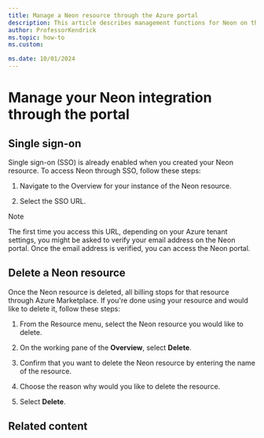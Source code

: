 ```yaml
---
title: Manage a Neon resource through the Azure portal
description: This article describes management functions for Neon on the Azure portal.
author: ProfessorKendrick
ms.topic: how-to
ms.custom:

ms.date: 10/01/2024
---
```


# Manage your Neon  integration through the portal

## Single sign-on

Single sign-on (SSO) is already enabled when you created your Neon  resource. To access Neon through SSO, follow these steps:

1. Navigate to the Overview for your instance of the Neon resource. 

1. Select the SSO URL.

<!--add image-->

> [!NOTE] 
> The first time you access this URL, depending on your Azure tenant settings, you might be asked to verify your email address on the Neon portal. Once the email address is verified, you can access the Neon portal.

## Delete a Neon resource

Once the Neon resource is deleted, all billing stops for that resource through Azure Marketplace. If you're done using your resource and would like to delete it, follow these steps:

1. From the Resource menu, select the Neon resource you would like to delete.

1. On the working pane of the **Overview**, select **Delete**.

1. Confirm that you want to delete the Neon resource by entering the name of the resource.

1. Choose the reason why would you like to delete the resource.

1. Select **Delete**.

## Related content 

<!--Developer tools link-->

